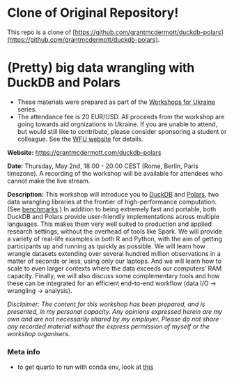 
# Clone of Original Repository!

This repo is a clone of [https://github.com/grantmcdermott/duckdb-polars](https://github.com/grantmcdermott/duckdb-polars).


# (Pretty) big data wrangling with DuckDB and Polars


- These materials were prepared as part of the
[Workshops for Ukraine](https://sites.google.com/view/dariia-mykhailyshyna/main/r-workshops-for-ukraine#h.xc2x33lbfxln)
series.
- The attendance fee is 20 EUR/USD. All proceeds from the workshop are going
towards aid orgnizations in Ukraine. If you are unable to attend, but would
still like to contribute, please consider sponsoring a student or colleague.
See the
[WFU website](https://sites.google.com/view/dariia-mykhailyshyna/main/r-workshops-for-ukraine#h.xc2x33lbfxln)
for details.

**Website:** https://grantmcdermott.com/duckdb-polars

**Date:** Thursday, May 2nd, 18:00 - 20:00 CEST (Rome, Berlin, Paris timezone).
A recording of the workshop will be available for attendees who cannot make
the live stream.

**Description:** This workshop will introduce you to [DuckDB](https://duckdb.org/) and
[Polars](https://github.com/pola-rs/polars), two data wrangling libraries at the
frontier of high-performance computation. (See
[benchmarks](https://duckdblabs.github.io/db-benchmark/).) In addition to being
extremely fast and portable, both DuckDB and Polars provide user-friendly
implementations across multiple languages. This makes them very well suited to
production and applied research settings, without the overhead of tools like
Spark. We will provide a variety of real-life examples in both R and Python,
with the aim of getting participants up and running as quickly as possible. We
will learn how wrangle datasets extending over several hundred million
observations in a matter of seconds or less, using only our laptops. And we will
learn how to scale to even larger contexts where the data exceeds our computers’
RAM capacity. Finally, we will also discuss some complementary tools and how
these can be integrated for an efficient end-to-end workflow (data I/O ->
wrangling -> analysis).

_Disclaimer: The content for this workshop has been prepared, and is presented,
in my personal capacity. Any opinions expressed herein are my own and are not
necessarily shared by my employer. Please do not share any recorded material
without the express permission of myself or the workshop organisers._



### Meta info

* to get quarto to run with conda env, look at [this](https://thedatasavvycorner.com/blogs/08-quarto-conda-env)
